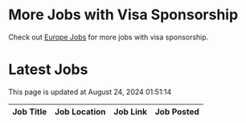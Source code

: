 # More Jobs with Visa Sponsorship

Check out [Europe Jobs](https://github.com/sureshparimi/europejobs#latest-jobs) for more jobs with visa sponsorship.

# Latest Jobs

This page is updated at August 24, 2024 01:51:14

| Job Title | Job Location | Job Link | Job Posted |
| --- | --- | --- | --- |
